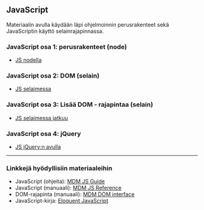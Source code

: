 ## JavaScript 

Materiaalin avulla käydään läpi ohjelmoinnin perusrakenteet sekä JavaScriptin käyttö selainrajapinnassa.

### JavaScript osa 1: perusrakenteet (node)

- [JS nodella](./js_osa1.html)

### JavaScript osa 2: DOM (selain)

- [JS selaimessa](./js_osa2.html)

### JavaScript osa 3: Lisää DOM - rajapintaa (selain)

- [JS selaimessa jatkuu](./js_osa3.html)

### JavaScript osa 4: jQuery

- [JS jQuery:n avulla](./js_osa4.html)

--- 

### Linkkejä hyödyllisiin materiaaleihin

- JavaScript (ohjeita): [MDM JS Guide](https://developer.mozilla.org/bm/docs/Web/JavaScript)
- JavaScript (manuaali): [MDM JS Reference](https://developer.mozilla.org/en-US/docs/Web/JavaScript/Reference)
- DOM-rajapinta (manuaali): [MDM DOM interface](https://developer.mozilla.org/en-US/docs/Web/API/Document_Object_Model)
- JavaScript-kirja: [Eloquent JavaScript](https://eloquentjavascript.net/)